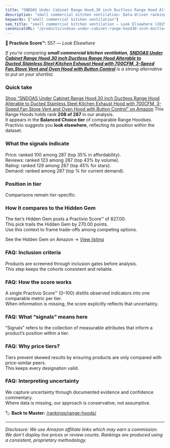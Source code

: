 ```yaml
---
title: "SNDOAS Under Cabinet Range Hood,30 inch Ductless Range Hood Alterable to Ducted,Stainless Steel Kitchen Exhaust Hood with 700CFM, 3-Speed Fan,Stove Vent and Oven Hood with Button Control"
description: "small commercial kitchen ventilation: Data-driven ranking using the Practivio Score™. Positioned by quality, value, demand, findability, momentum."
keywords: ["small commercial kitchen ventilation"]
seo_title: "small commercial kitchen ventilation — Look Elsewhere (2025)"
canonicalURL: "/products/sndoas-under-cabinet-range-hood30-inch-ductless-range-hood-alterable-to-ductedstainless-steel-kitchen-exhaust-hood-with-700cfm-3-speed-fanstove-vent-and-oven-hood-with-button-control-B0D9XZBX2N/"
---
```


**🚫 Practivio Score™:** 557 — _Look Elsewhere_


*If you're comparing **small commercial kitchen ventilation**, **[SNDOAS Under Cabinet Range Hood,30 inch Ductless Range Hood Alterable to Ducted,Stainless Steel Kitchen Exhaust Hood with 700CFM, 3-Speed Fan,Stove Vent and Oven Hood with Button Control](https://www.amazon.com/dp/B0D9XZBX2N?tag=practivio-20)** is a strong alternative to put on your shortlist.*
### Quick take
[Shop “SNDOAS Under Cabinet Range Hood,30 inch Ductless Range Hood Alterable to Ducted,Stainless Steel Kitchen Exhaust Hood with 700CFM, 3-Speed Fan,Stove Vent and Oven Hood with Button Control” on Amazon](https://www.amazon.com/dp/B0D9XZBX2N?tag=practivio-20)
This Range Hoods holds rank **208 of 287** in our analysis.  
It appears in the **Balanced Choice tier** of comparable Range Hoodses.  
Practivio suggests you **look elsewhere**, reflecting its position within the dataset.

### What the signals indicate
Price: ranked 100 among 287 (top 35% in affordability).  
Reviews: ranked 123 among 287 (top 43% by volume).  
Rating: ranked 129 among 287 (top 45% for stars).  
Demand: ranked  among 287 (top % for current demand).

### Position in tier
Comparisons remain tier-specific.

### How it compares to the Hidden Gem
The tier’s Hidden Gem posts a Practivio Score™ of 827.00.  
This pick trails the Hidden Gem by 270.00 points.  
Use this context to frame trade-offs among competing options.  

See the Hidden Gem on Amazon → [View listing](https://www.amazon.com/dp/B079VGZP3H?tag=practivio-20)

### FAQ: Inclusion criteria
Products are screened through inclusion gates before analysis.  
This step keeps the cohorts consistent and reliable.

### FAQ: How the score works
A single Practivio Score™ (0–100) distills observed indicators into one comparable metric per tier.  
When information is missing, the score explicitly reflects that uncertainty.

### FAQ: What “signals” means here
“Signals” refers to the collection of measurable attributes that inform a product’s position within a tier.

### FAQ: Why price tiers?
Tiers prevent skewed results by ensuring products are only compared with price-similar peers.  
This keeps every designation valid.

### FAQ: Interpreting uncertainty
We capture uncertainty through documented evidence and confidence commentary.  
Where data is missing, our approach is conservative, not assumptive.


🏷️ **Back to Master:** [/rankings/range-hoods/](/rankings/range-hoods/)

---
_Disclosure: We use Amazon affiliate links which may earn a commission. We don’t display live prices or review counts. Rankings are produced using a consistent, proprietary methodology._

